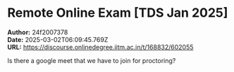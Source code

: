 # Remote Online Exam [TDS Jan 2025]

**Author:** 24f2007378  
**Date:** 2025-03-02T06:09:45.769Z  
**URL:** https://discourse.onlinedegree.iitm.ac.in/t/168832/602055

Is there a google meet that we have to join for proctoring?
